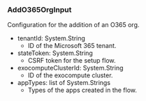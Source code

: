 ### AddO365OrgInput
Configuration for the addition of an O365 org.

- tenantId: System.String
  - ID of the Microsoft 365 tenant.
- stateToken: System.String
  - CSRF token for the setup flow.
- exocomputeClusterId: System.String
  - ID of the exocompute cluster.
- appTypes: list of System.Strings
  - Types of the apps created in the flow.
